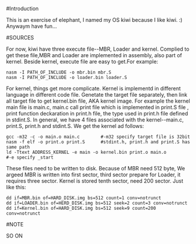 #Introduction

This is an exercise of elephant, I named my OS kiwi because I like kiwi. :)
Anywaym have fun...

#SOURCES

For now, kiwi have three execute file--MBR, Loader and kernel. Complied to get these file,MBR and Loader are implemented in assembly, also part of kernel. Beside kernel, execute file are easy to get.For example:

```
nasm -I PATH_OF_INCLUDE -o mbr.bin mbr.S
nasm -I PATH_OF_INCLUDE -o loader.bin loader.S
```
For kernel, things get more complicate. Kernel is implementd in different language in different code file. Genetate the target file separately, then link all target file to get kernel.bin file, AKA kernel image. For example the kernel main file is main.c, main.c call print file which is implemented in print.S file , print function deckaration in print.h file, the type used in print.h file defined in stdint.S. In general, we have 4 files associated with the kernel--main.c, print.S, print.h and stdint.S. We get the kernel ad follows:

```
gcc -m32 -c -o main.o main.c		#-m32 specify target file is 32bit
nasm -f elf -o print.o print.S		#stdint.h, print.h and print.S has same path
ld -Ttext ADDRESS_KERNEL -e main -o kernel.bin print.o main.o
#-e specify _start 
```

These files need to be written to disk. Because of MBR need 512 byte, We argeed MBR is written into first sector, third sector prepare for Loader, it requires three sector. Kernel is stored tenth sector, need 200 sector. Just like this:

```
dd if=MBR.bin of=HARD_DISK.img bs=512 count=1 conv=notrunct
dd if=LOADER.bin of=HERD_DISK.img bs=512 seek=2 count=3 conv=notrunct
dd if=Kernel.bin of=HARD_DISK.img bs=512 seek=9 count=200 conv=notrunct
```
#NOTE

SO ON
